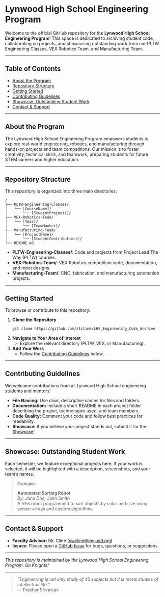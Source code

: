 # Lynwood High School Engineering Program

Welcome to the official GitHub repository for the **Lynwood High School Engineering Program**! This space is dedicated to archiving student code, collaborating on projects, and showcasing outstanding work from our PLTW Engineering Classes, VEX Robotics Team, and Manufacturing Team.

---

## Table of Contents

- [About the Program](#about-the-program)
- [Repository Structure](#repository-structure)
- [Getting Started](#getting-started)
- [Contributing Guidelines](#contributing-guidelines)
- [Showcase: Outstanding Student Work](#showcase-outstanding-student-work)
- [Contact & Support](#contact--support)

---

## About the Program

The Lynwood High School Engineering Program empowers students to explore real-world engineering, robotics, and manufacturing through hands-on projects and team competitions. Our mission is to foster creativity, technical skills, and teamwork, preparing students for future STEM careers and higher education.

---

## Repository Structure

This repository is organized into three main directories:

```
/
├── PLTW-Engineering-Classes/
│   └── [CourseName]/
│       └── [StudentProjects]/
├── VEX-Robotics-Team/
│   └── [Year]/
│       └── [TeamNumber]/
├── Manufacturing-Team/
│   └── [ProjectName]/
│       └── [StudentContributions]/
└── README.md
```

- **PLTW-Engineering-Classes/**: Code and projects from Project Lead The Way (PLTW) courses.
- **VEX-Robotics-Team/**: VEX Robotics competition code, documentation, and robot designs.
- **Manufacturing-Team/**: CNC, fabrication, and manufacturing automation projects.

---

## Getting Started

To browse or contribute to this repository:

1. **Clone the Repository**
   ```bash
   git clone https://github.com/stcline/LHS_Engineering_Code_Archive
   ```
2. **Navigate to Your Area of Interest**
   - Explore the relevant directory (PLTW, VEX, or Manufacturing).
3. **Add Your Work**
   - Follow the [Contributing Guidelines](#contributing-guidelines) below.

---

## Contributing Guidelines

We welcome contributions from all Lynwood High School engineering students and mentors!

- **File Naming:** Use clear, descriptive names for files and folders.
- **Documentation:** Include a short README in each project folder describing the project, technologies used, and team members.
- **Code Quality:** Comment your code and follow best practices for readability.
- **Showcase:** If you believe your project stands out, submit it for the [Showcase](#showcase-outstanding-student-work)!

---

## Showcase: Outstanding Student Work

Each semester, we feature exceptional projects here. If your work is selected, it will be highlighted with a description, screenshots, and your team’s names.

> *Example:*
>
> **Automated Sorting Robot**  
> *By: Jane Doe, John Smith*  
> A VEX robot programmed to sort objects by color and size using sensor arrays and custom algorithms.

---

## Contact & Support

- **Faculty Advisor:** Mr. Cline (swcline@mylusd.org)
- **Issues:** Please open a [GitHub Issue](../../issues) for bugs, questions, or suggestions.

---

*This repository is maintained by the Lynwood High School Engineering Program. Go Knights!*

---

> _“Engineering is not only study of 45 subjects but it is moral studies of intellectual life.”_  
> — Prakhar Srivastav
